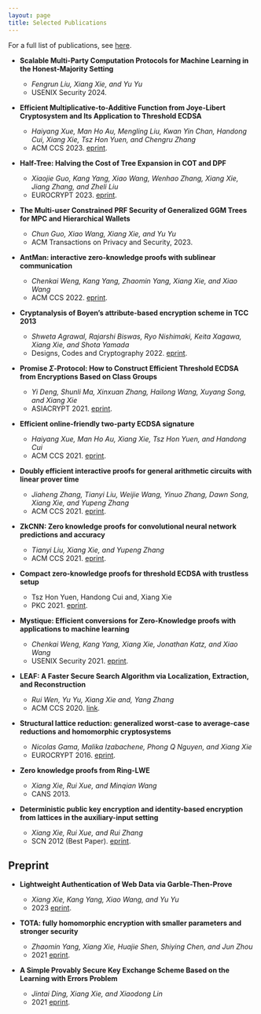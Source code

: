```yaml
---
layout: page
title: Selected Publications
---
```

For a full list of publications, see [here](https://scholar.google.com.sg/citations?hl=en&user=WWb0js4AAAAJ&view_op=list_works).

* __Scalable Multi-Party Computation Protocols for Machine Learning in the Honest-Majority Setting__
  * _Fengrun Liu, Xiang Xie, and Yu Yu_
  * USENIX Security 2024.
* __Efficient Multiplicative-to-Additive Function from Joye-Libert Cryptosystem and Its Application to Threshold ECDSA__
  * _Haiyang Xue, Man Ho Au, Mengling Liu, Kwan Yin Chan, Handong Cui, Xiang Xie, Tsz Hon Yuen, and Chengru Zhang_
  *  ACM CCS 2023. [eprint](https://eprint.iacr.org/2023/1312.pdf).

*  __Half-Tree: Halving the Cost of Tree Expansion in COT and DPF__
   *  _Xiaojie Guo, Kang Yang, Xiao Wang, Wenhao Zhang, Xiang Xie, Jiang Zhang, and Zheli Liu_
   *  EUROCRYPT 2023. [eprint](https://eprint.iacr.org/2022/1431).

*  __The Multi-user Constrained PRF Security of Generalized GGM Trees for MPC and Hierarchical Wallets__
   *  _Chun Guo, Xiao Wang, Xiang Xie, and Yu Yu_
   *  ACM Transactions on Privacy and Security, 2023.

*   __AntMan: interactive zero-knowledge proofs with sublinear communication__
    *   _Chenkai Weng, Kang Yang, Zhaomin Yang, Xiang Xie, and Xiao Wang_
    *   ACM CCS 2022. [eprint](https://eprint.iacr.org/2022/566.pdf).

*   __Cryptanalysis of Boyen’s attribute-based encryption scheme in TCC 2013__
    *   _Shweta Agrawal, Rajarshi Biswas, Ryo Nishimaki, Keita Xagawa, Xiang Xie, and Shota Yamada_
    *   Designs, Codes and Cryptography 2022. [eprint](https://eprint.iacr.org/2021/505.pdf).

*   __Promise $\Sigma$-Protocol: How to Construct Efficient Threshold ECDSA from Encryptions Based on Class Groups__
    *   _Yi Deng, Shunli Ma, Xinxuan Zhang, Hailong Wang, Xuyang Song, and Xiang Xie_
    *   ASIACRYPT 2021. [eprint](https://eprint.iacr.org/2022/297.pdf).

*   __Efficient online-friendly two-party ECDSA signature__
    *   _Haiyang Xue, Man Ho Au, Xiang Xie, Tsz Hon Yuen, and Handong Cui_
    *   ACM CCS 2021. [eprint](https://eprint.iacr.org/2022/318.pdf).

*   __Doubly efficient interactive proofs for general arithmetic circuits with linear prover time__
    *   _Jiaheng Zhang, Tianyi Liu, Weijie Wang, Yinuo Zhang, Dawn Song, Xiang Xie, and Yupeng Zhang_
    *   ACM CCS 2021. [eprint](https://eprint.iacr.org/2020/1247.pdf).

*   __ZkCNN: Zero knowledge proofs for convolutional neural network predictions and accuracy__
    *   _Tianyi Liu, Xiang Xie, and Yupeng Zhang_
    *   ACM CCS 2021. [eprint](https://eprint.iacr.org/2021/673.pdf).

*   __Compact zero-knowledge proofs for threshold ECDSA with trustless setup__
    *   Tsz Hon Yuen, Handong Cui and, Xiang Xie
    *   PKC 2021. [eprint](https://eprint.iacr.org/2021/205.pdf).

*   __Mystique: Efficient conversions for Zero-Knowledge proofs with applications to machine learning__
    *   _Chenkai Weng, Kang Yang, Xiang Xie, Jonathan Katz, and Xiao Wang_
    *   USENIX Security 2021. [eprint](https://eprint.iacr.org/2021/730.pdf).

*   __LEAF: A Faster Secure Search Algorithm via Localization, Extraction, and Reconstruction__
    *   _Rui Wen, Yu Yu, Xiang Xie and, Yang Zhang_
    *   ACM CCS 2020. [link](https://yangzhangalmo.github.io/papers/CCS20-LEAF.pdf).

*   __Structural lattice reduction: generalized worst-case to average-case reductions and homomorphic cryptosystems__
    *   _Nicolas Gama, Malika Izabachene, Phong Q Nguyen, and Xiang Xie_
    *   EUROCRYPT 2016. [eprint](https://eprint.iacr.org/2014/283.pdf).

*   __Zero knowledge proofs from Ring-LWE__
    *   _Xiang Xie, Rui Xue, and Minqian Wang_
    *   CANS 2013.

*  __Deterministic public key encryption and identity-based encryption from lattices in the auxiliary-input setting__
   *  _Xiang Xie, Rui Xue, and Rui Zhang_
   *  SCN 2012 (Best Paper). [eprint](https://eprint.iacr.org/2012/463.pdf).


## Preprint
* __Lightweight Authentication of Web Data via Garble-Then-Prove__
  * _Xiang Xie, Kang Yang, Xiao Wang, and Yu Yu_
  * 2023 [eprint](https://eprint.iacr.org/2023/964.pdf).

*  __TOTA: fully homomorphic encryption with smaller parameters and stronger security__
   *  _Zhaomin Yang, Xiang Xie, Huajie Shen, Shiying Chen, and Jun Zhou_
   *  2021 [eprint](https://eprint.iacr.org/2021/1347.pdf).

*  __A Simple Provably Secure Key Exchange Scheme Based on the Learning with Errors Problem__ 
   *  _Jintai Ding, Xiang Xie, and Xiaodong Lin_
   *  2021 [eprint](https://eprint.iacr.org/2012/688.pdf).